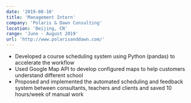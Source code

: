 ```yaml
---
date: '2019-08-10'
title: 'Management Intern'
company: 'Polaris & Dawn Consulting'
location: 'Beijing, CN'
range: 'June - August 2019'
url: 'http://www.polarisanddawn.com/'
---
```


- Developed a course scheduling system using Python (pandas) to accelerate the workflow
- Used Google Map API to develop configured maps to help customers understand different school
- Proposed and implemented the automated scheduling and feedback system between consultants, teachers and clients and saved 10 hours/week of manual work
